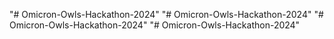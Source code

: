 "# Omicron-Owls-Hackathon-2024" 
"# Omicron-Owls-Hackathon-2024" 
"# Omicron-Owls-Hackathon-2024" 
"# Omicron-Owls-Hackathon-2024" 
